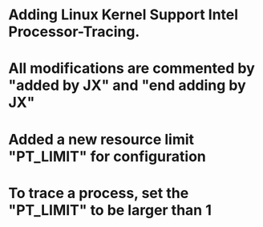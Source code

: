 # Adding Linux Kernel Support Intel Processor-Tracing. 

# All modifications are commented by "added by JX" and "end adding by JX"

# Added a new resource limit "PT_LIMIT" for configuration 

# To trace a process, set the "PT_LIMIT" to be larger than 1
